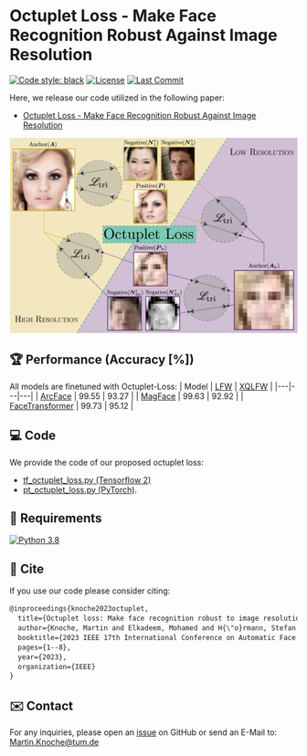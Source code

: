 # Octuplet Loss - Make Face Recognition Robust Against Image Resolution
[![Code style: black](https://img.shields.io/badge/code%20style-black-000000.svg)](https://github.com/psf/black)
[![License](https://img.shields.io/badge/license-MIT-blue)](https://img.shields.io/badge/license-MIT-blue)
[![Last Commit](https://img.shields.io/github/last-commit/martlgap/octuplet-loss)](https://img.shields.io/github/last-commit/martlgap/octuplet-loss)


Here, we release our code utilized in the following paper:
- [Octuplet Loss - Make Face Recognition Robust Against Image Resolution
](https://arxiv.org/abs/2207.06726)

![Loss Visualization](https://github.com/martlgap/octuplet-loss/blob/main/loss_vis.jpg?raw=true)

## 🏆 Performance (Accuracy [%])
All models are finetuned with Octuplet-Loss:
| Model | [LFW](http://vis-www.cs.umass.edu/lfw/) | [XQLFW](https://martlgap.github.io/xqlfw/) |
|---|---|---|
| [ArcFace](https://openaccess.thecvf.com/content_CVPR_2019/papers/Deng_ArcFace_Additive_Angular_Margin_Loss_for_Deep_Face_Recognition_CVPR_2019_paper.pdf) | 99.55 | 93.27 |
| [MagFace](https://openaccess.thecvf.com/content/CVPR2021/papers/Meng_MagFace_A_Universal_Representation_for_Face_Recognition_and_Quality_Assessment_CVPR_2021_paper.pdf) | 99.63 | 92.92 |
| [FaceTransformer](https://arxiv.org/abs/2103.14803) | 99.73 | 95.12 |

## 💻 Code
We provide the code of our proposed octuplet loss: 
- [tf_octuplet_loss.py (Tensorflow 2)](https://github.com/martlgap/octuplet-loss/blob/main/tf_octuplet_loss.py) 
- [pt_octuplet_loss.py (PyTorch)](https://github.com/martlgap/octuplet-loss/blob/main/pt_octuplet_loss.py). 


## 🥣 Requirements
[![Python 3.8](https://img.shields.io/badge/Python-3.8-blue)](https://img.shields.io/badge/Python-3.8-blue)


## 📖 Cite
If you use our code please consider citing:
~~~tex
@inproceedings{knoche2023octuplet,
  title={Octuplet loss: Make face recognition robust to image resolution},
  author={Knoche, Martin and Elkadeem, Mohamed and H{\"o}rmann, Stefan and Rigoll, Gerhard},
  booktitle={2023 IEEE 17th International Conference on Automatic Face and Gesture Recognition (FG)},
  pages={1--8},
  year={2023},
  organization={IEEE}
}
~~~


## ✉️ Contact
For any inquiries, please open an [issue](https://github.com/Martlgap/octuplet-loss/issues) on GitHub or send an E-Mail to: [Martin.Knoche@tum.de](mailto:Martin.Knoche@tum.de)
